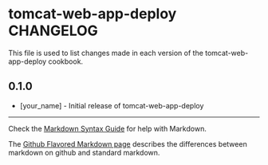 # tomcat-web-app-deploy CHANGELOG

This file is used to list changes made in each version of the tomcat-web-app-deploy cookbook.

## 0.1.0
- [your_name] - Initial release of tomcat-web-app-deploy

- - -
Check the [Markdown Syntax Guide](http://daringfireball.net/projects/markdown/syntax) for help with Markdown.

The [Github Flavored Markdown page](http://github.github.com/github-flavored-markdown/) describes the differences between markdown on github and standard markdown.
